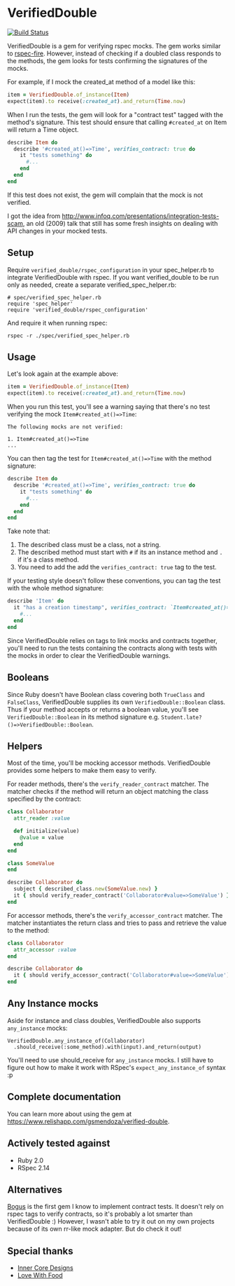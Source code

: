 # VerifiedDouble

[![Build Status](https://travis-ci.org/gsmendoza/verified_double.png)](https://travis-ci.org/gsmendoza/verified_double)

VerifiedDouble is a gem for verifying rspec mocks. The gem works similar to [rspec-fire](https://github.com/xaviershay/rspec-fire). However, instead of checking if a doubled class responds to the methods, the gem looks for tests confirming the signatures of the mocks.

For example, if I mock the created_at method of a model like this:

```ruby
item = VerifiedDouble.of_instance(Item)
expect(item).to receive(:created_at).and_return(Time.now)
```

When I run the tests, the gem will look for a "contract test" tagged with the method's signature. This test should ensure that calling `#created_at` on Item will return a Time object.

```ruby
describe Item do
  describe '#created_at()=>Time', verifies_contract: true do
    it "tests something" do
      #...
    end
  end
end
```

If this test does not exist, the gem will complain that the mock is not verified.

I got the idea from http://www.infoq.com/presentations/integration-tests-scam, an old (2009) talk that still has some fresh insights on dealing with API changes in your mocked tests.

## Setup

Require `verified_double/rspec_configuration` in your spec_helper.rb to integrate VerifiedDouble with rspec. If you want verified_double to be run only as needed, create a separate verified_spec_helper.rb:

```
# spec/verified_spec_helper.rb
require 'spec_helper'
require 'verified_double/rspec_configuration'
```

And require it when running rspec:

    rspec -r ./spec/verified_spec_helper.rb

## Usage

Let's look again at the example above:

```ruby
item = VerifiedDouble.of_instance(Item)
expect(item).to receive(:created_at).and_return(Time.now)
```

When you run this test, you'll see a warning saying that there's no test verifying the mock `Item#created_at()=>Time`:

```
The following mocks are not verified:

1. Item#created_at()=>Time
...

```

You can then tag the test for `Item#created_at()=>Time` with the method signature:

```ruby
describe Item do
  describe '#created_at()=>Time', verifies_contract: true do
    it "tests something" do
      #...
    end
  end
end
```

Take note that:

1. The described class must be a class, not a string.
2. The described method must start with `#` if its an instance method and `.` if it's a class method.
3. You need to add the add the `verifies_contract: true` tag to the test.

If your testing style doesn't follow these conventions, you can tag the test with the whole method signature:

```ruby
describe 'Item' do
  it "has a creation timestamp", verifies_contract: `Item#created_at()=>Time` do
    #...
  end
end
```

Since VerifiedDouble relies on tags to link mocks and contracts together, you'll
need to run the tests containing the contracts along with tests with the mocks in
order to clear the VerifiedDouble warnings.

## Booleans

Since Ruby doesn't have Boolean class covering both `TrueClass` and `FalseClass`,
VerifiedDouble supplies its own `VerifiedDouble::Boolean` class. Thus if your method
accepts or returns a boolean value, you'll see `VerifiedDouble::Boolean` in its
method signature e.g. `Student.late?()=>VerifiedDouble::Boolean`.

## Helpers

Most of the time, you'll be mocking accessor methods. VerifiedDouble provides some
helpers to make them easy to verify.

For reader methods, there's the `verify_reader_contract` matcher. The matcher checks
if the method will return an object matching the class specified by the contract:

```ruby
class Collaborator
  attr_reader :value

  def initialize(value)
    @value = value
  end
end

class SomeValue
end

describe Collaborator do
  subject { described_class.new(SomeValue.new) }
  it { should verify_reader_contract('Collaborator#value=>SomeValue') }
end
```

For accessor methods, there's the `verify_accessor_contract` matcher. The matcher
instantiates the return class and tries to pass and retrieve the value
to the method:

```ruby
class Collaborator
  attr_accessor :value
end

describe Collaborator do
  it { should verify_accessor_contract('Collaborator#value=>SomeValue') }
end
```

## Any Instance mocks

Aside for instance and class doubles, VerifiedDouble also supports `any_instance` mocks:

```
VerifiedDouble.any_instance_of(Collaborator)
  .should_receive(:some_method).with(input).and_return(output)
```

You'll need to use should_receive for `any_instance` mocks. I still have to figure
out how to make it work with RSpec's `expect_any_instance_of` syntax :p

## Complete documentation

You can learn more about using the gem at https://www.relishapp.com/gsmendoza/verified-double.

## Actively tested against

* Ruby 2.0
* RSpec 2.14

## Alternatives

[Bogus](https://www.relishapp.com/bogus/bogus/v/0-0-3/docs/) is the first gem I know to implement contract tests. It doesn't rely on rspec tags to verify contracts, so it's probably a lot smarter than VerifiedDouble :) However, I wasn't able to try it out on my own projects because of its own rr-like mock adapter. But do check it out!

## Special thanks

* [Inner Core Designs](http://icdesign.com.au)
* [Love With Food](https://lovewithfood.com)

